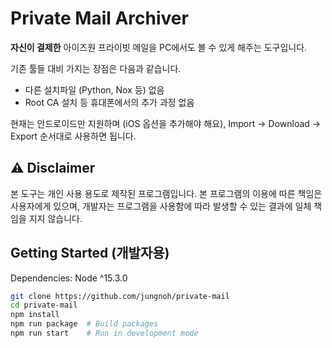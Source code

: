 # Private Mail Archiver
**자신이 결제한** 아이즈원 프라이빗 메일을 PC에서도 볼 수 있게 해주는 도구입니다.

기존 툴들 대비 가지는 장점은 다음과 같습니다.
- 다른 설치파일 (Python, Nox 등) 없음
- Root CA 설치 등 휴대폰에서의 추가 과정 없음

현재는 안드로이드만 지원하며 (iOS 옵션을 추가해야 해요), Import -> Download -> Export 순서대로 사용하면 됩니다.

## ⚠️ Disclaimer
본 도구는 개인 사용 용도로 제작된 프로그램입니다.
본 프로그램의 이용에 따른 책임은 사용자에게 있으며, 개발자는 프로그램을 사용함에 따라 발생할 수 있는 결과에 일체 책임을 지지 않습니다.

## Getting Started (개발자용)
Dependencies: Node ^15.3.0
```bash
git clone https://github.com/jungnoh/private-mail
cd private-mail
npm install
npm run package  # Build packages
npm run start    # Run in development mode
```